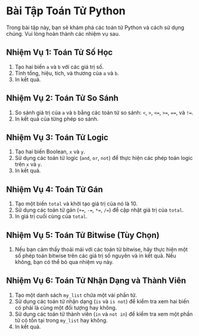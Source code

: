 # Bài Tập Toán Tử Python

Trong bài tập này, bạn sẽ khám phá các toán tử Python và cách sử dụng chúng. Vui lòng hoàn thành các nhiệm vụ sau.

## Nhiệm Vụ 1: Toán Tử Số Học

1. Tạo hai biến `a` và `b` với các giá trị số.
2. Tính tổng, hiệu, tích, và thương của `a` và `b`.
3. In kết quả.

## Nhiệm Vụ 2: Toán Tử So Sánh

1. So sánh giá trị của `a` và `b` bằng các toán tử so sánh: `<`, `>`, `<=`, `>=`, `==`, và `!=`.
2. In kết quả của từng phép so sánh.

## Nhiệm Vụ 3: Toán Tử Logic

1. Tạo hai biến Boolean, `x` và `y`.
2. Sử dụng các toán tử logic (`and`, `or`, `not`) để thực hiện các phép toán logic trên `x` và `y`.
3. In kết quả.

## Nhiệm Vụ 4: Toán Tử Gán

1. Tạo một biến `total` và khởi tạo giá trị của nó là 10.
2. Sử dụng các toán tử gán (`+=`, `-=`, `*=`, `/=`) để cập nhật giá trị của `total`.
3. In giá trị cuối cùng của `total`.

## Nhiệm Vụ 5: Toán Tử Bitwise (Tùy Chọn)

1. Nếu bạn cảm thấy thoải mái với các toán tử bitwise, hãy thực hiện một số phép toán bitwise trên các giá trị số nguyên và in kết quả. Nếu không, bạn có thể bỏ qua nhiệm vụ này.

## Nhiệm Vụ 6: Toán Tử Nhận Dạng và Thành Viên

1. Tạo một danh sách `my_list` chứa một vài phần tử.
2. Sử dụng các toán tử nhận dạng (`is` và `is not`) để kiểm tra xem hai biến có phải là cùng một đối tượng hay không.
3. Sử dụng các toán tử thành viên (`in` và `not in`) để kiểm tra xem một phần tử có tồn tại trong `my_list` hay không.
4. In kết quả.

